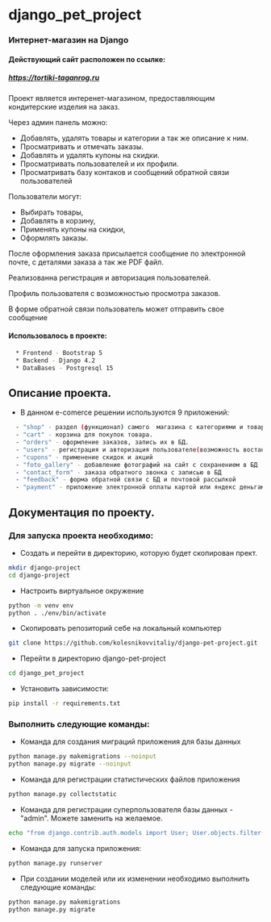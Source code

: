 # django_pet_project
### Интернет-магазин на Django
#### Действующий сайт расположен по ссылке:
##### https://tortiki-taganrog.ru
Проект является интеренет-магазином,   предоставляющим кондитерские изделия на заказ.

Через админ панель можно:
  - Добавлять, удалять товары и категории а так же 
описание к ним.
  - Просматривать и отмечать заказы.
  - Добавлять и удалять купоны на скидки.
  - Просматривать пользователей и их профили.
  - Просматривать базу контаков и сообщений обратной связи пользователей 

Пользователи могут:
  - Выбирать товары, 
  - Добавлять в корзину, 
  - Применять купоны на скидки, 
  - Оформлять заказы. 

После оформления заказа присылается сообщение по электронной почте, с деталями заказа а так же PDF файл. 

Реализованна регистрация и 
авторизация пользователей.

Профиль пользователя с возможностью просмотра заказов.

В форме обратной связи пользователь может отправить свое сообщение

#### Использовалось в проекте:
```bash
  * Frontend - Bootstrap 5
  * Backend - Django 4.2
  * DataBases - Postgresql 15
```
## Описание проекта.

*  В данном e-comerce решении используются 9 приложений:
```bash
  - "shop" - раздел (функционал) самого  магазина с категориями и товарами.  
  - "cart" - корзина для покупок товара.
  - "orders" - оформление заказов, запись их в БД.
  - "users" - регистрация и авторизация пользователе(возможность востановить пароль или изменить наомер ntktajyf)
  - "cupons" - применение скидок и акций
  - "foto_gallery" - добавление фотографий на сайт с сохранением в БД
  - "contact_form" - заказа обратного звонка с записью в БД
  - "feedback" - форма обратной связи с БД и почтовой рассылкой 
  - "payment" - приложение электронной оплаты картой или яндекс деньгами в данном случае настроина но отключенна
 ``` 
## Документация по проекту.

### Для запуска проекта необходимо:

* Создать и перейти в директорию, которую будет скопирован прект.
```bash
mkdir django-project
cd django-project
```

* Настроить виртуальное окружение 
```bash
python -m venv env
python . ./env/bin/activate
```
* Скопировать репозиторий себе на локальный компьютер
```bash
git clone https://github.com/kolesnikovvitaliy/django-pet-project.git
```
* Перейти в директорию django-pet-project
```bash
cd django_pet_project
```

* Установить зависимости:
```bash
pip install -r requirements.txt
```

### Выполнить следующие команды:

* Команда для создания миграций приложения для базы данных
```bash
python manage.py makemigrations --noinput
python manage.py migrate --noinput
```
* Команда для регистрации статистических файлов приложения 
```bash
python manage.py collectstatic
```
* Команда для регистрации суперпользователя базы данных - "admin". Можете заменить на желаемое.
```bash
echo "from django.contrib.auth.models import User; User.objects.filter(username='admin').exists() or User.objects.create_superuser('admin', '','admin' )" | python manage.py shell
```
* Команда для запуска приложения:
```bash
python manage.py runserver
```

* При создании моделей или их изменении необходимо выполнить следующие команды:
```bash
python manage.py makemigrations
python manage.py migrate
```
